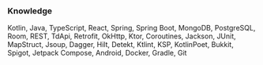 ### Knowledge
Kotlin, Java, TypeScript, React, Spring, Spring Boot, MongoDB, PostgreSQL, Room, REST, TdApi, Retrofit, OkHttp, Ktor, Coroutines, Jackson, JUnit, MapStruct, Jsoup, Dagger, Hilt, Detekt, Ktlint, KSP, KotlinPoet, Bukkit, Spigot, Jetpack Compose, Android, Docker, Gradle, Git
